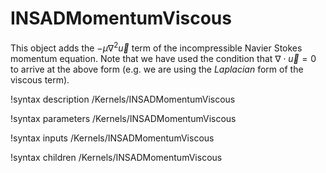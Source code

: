 # INSADMomentumViscous

This object adds the $-\mu\nabla^2 \vec u$ term of the
incompressible Navier Stokes momentum equation. Note that we have used the
condition that $\nabla \cdot \vec u = 0$ to arrive at the above form (e.g. we
are using the *Laplacian* form of the viscous term).

!syntax description /Kernels/INSADMomentumViscous<RESIDUAL>

!syntax parameters /Kernels/INSADMomentumViscous<RESIDUAL>

!syntax inputs /Kernels/INSADMomentumViscous<RESIDUAL>

!syntax children /Kernels/INSADMomentumViscous<RESIDUAL>
